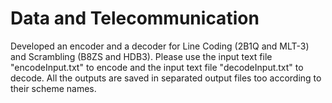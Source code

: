 # Data and Telecommunication
Developed an encoder and a decoder for Line Coding (2B1Q and MLT-3) and Scrambling (B8ZS and HDB3). Please use the input text file "encodeInput.txt" to encode and the input text file "decodeInput.txt" to decode. All the outputs are saved in separated output files too according to their scheme names.